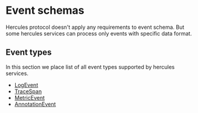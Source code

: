 # Event schemas

Hercules protocol doesn't apply any requirements to event schema.
But some hercules services can process only events with specific data format.

## Event types

In this section we place list of all event types supported by hercules services.

- [LogEvent](./log-event-schema.md)
- [TraceSpan](./trace-span-schema.md)
- [MetricEvent](./metric-event-schema.md)
- [AnnotationEvent](./annotation-event-schema.md)
